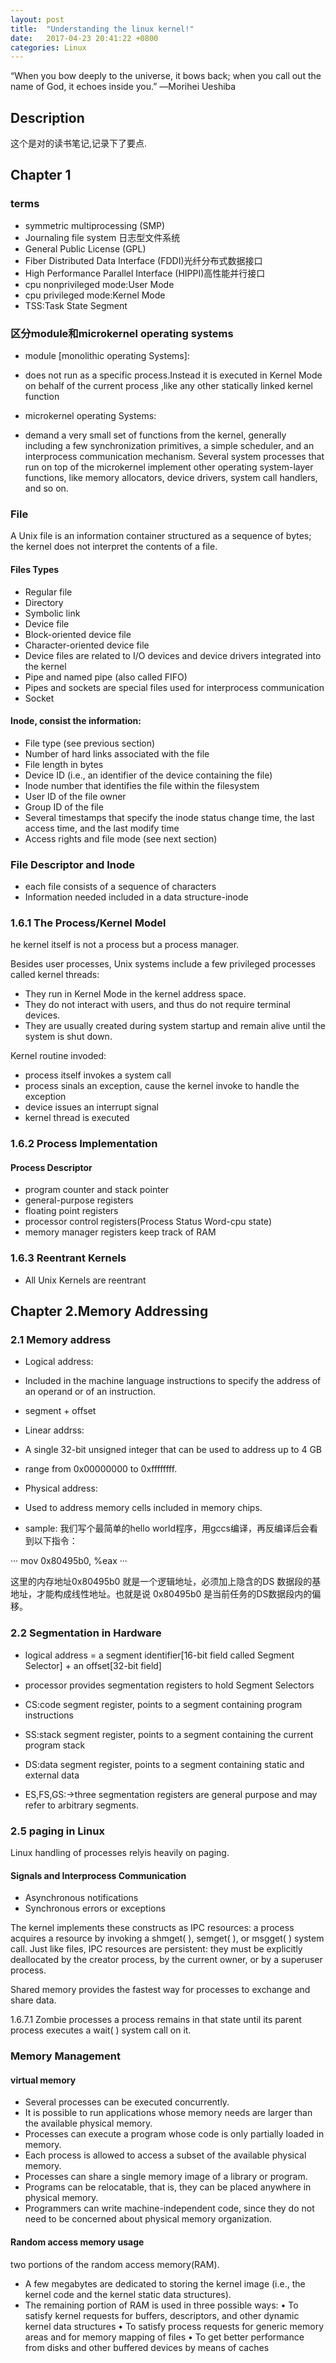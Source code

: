 ```yaml
---
layout: post
title:  "Understanding the linux kernel!"
date:   2017-04-23 20:41:22 +0800
categories: Linux
---
```


“When you bow deeply to the universe, it bows back; when you call out the name of God, it echoes inside you.”
―Morihei Ueshiba

## Description
这个是对<Understanding the linux kernel>的读书笔记,记录下了要点.


## Chapter 1
### terms
- symmetric multiprocessing (SMP)
- Journaling file system 日志型文件系统
- General Public License (GPL)
- Fiber Distributed Data Interface (FDDI)光纤分布式数据接口
- High Performance Parallel Interface (HIPPI)高性能并行接口
- cpu nonprivileged mode:User Mode
- cpu privileged mode:Kernel Mode
- TSS:Task State Segment



### 区分module和microkernel operating systems
- module [monolithic operating Systems]:
- does not run as a specific process.Instead it is executed in Kernel Mode on behalf of the current process ,like any other statically linked kernel function

- microkernel operating Systems:
- demand a very small set of functions from the kernel, generally including a few synchronization primitives, a simple scheduler, and an interprocess communication mechanism. Several system processes that run on top of the microkernel implement other operating system-layer functions, like memory allocators, device drivers, system call handlers, and so on.

### File
A Unix file is an information container structured as a sequence of bytes; the kernel does not interpret the contents of a file.

#### Files Types
- Regular file
- Directory
- Symbolic link
- Device file
- Block-oriented device file
- Character-oriented device file
- Device files are related to I/O devices and device drivers integrated into the kernel
- Pipe and named pipe (also called FIFO)
- Pipes and sockets are special files used for interprocess communication
- Socket

#### Inode, consist the information:
- File type (see previous section)
- Number of hard links associated with the file
- File length in bytes
- Device ID (i.e., an identifier of the device containing the file)
- Inode number that identifies the file within the filesystem
- User ID of the file owner
- Group ID of the file
- Several timestamps that specify the inode status change time, the last access time, and
  the last modify time
- Access rights and file mode (see next section)


### File Descriptor and Inode
- each file consists of a sequence of characters
- Information needed included in a data structure-inode

### 1.6.1 The Process/Kernel Model

he kernel itself is not a process but a process manager. 

Besides user processes, Unix systems include a few privileged processes called kernel threads:
- They run in Kernel Mode in the kernel address space.
- They do not interact with users, and thus do not require terminal devices.
- They are usually created during system startup and remain alive until the system is
  shut down.


Kernel routine invoded:
- process itself invokes a system call 
- process sinals an exception, cause the kernel invoke to handle  the exception
- device issues an interrupt signal
- kernel thread is executed

### 1.6.2 Process Implementation
#### Process Descriptor
- program counter and stack pointer
- general-purpose registers
- floating point registers
- processor control registers(Process Status Word-cpu state)
- memory manager registers keep track of RAM

### 1.6.3 Reentrant Kernels
- All Unix Kernels are reentrant


## Chapter 2.Memory Addressing
### 2.1 Memory address
- Logical address:
- Included in the machine language instructions to specify the address of an operand or of an instruction.
- segment + offset

- Linear addrss:
- A single 32-bit unsigned integer that can be used to address up to 4 GB
- range from 0x00000000 to 0xffffffff.

- Physical address:
- Used to address memory cells included in memory chips.


- sample:
  我们写个最简单的hello world程序，用gccs编译，再反编译后会看到以下指令：

···
mov    0x80495b0, %eax
···

这里的内存地址0x80495b0 就是一个逻辑地址，必须加上隐含的DS 数据段的基地址，才能构成线性地址。也就是说 0x80495b0 是当前任务的DS数据段内的偏移。






### 2.2 Segmentation in Hardware

- logical address = a segment identifier[16-bit field called Segment Selector]  + an offset[32-bit field]

- processor provides segmentation registers to hold Segment Selectors
- CS:code segment register, points to a segment containing program instructions

- SS:stack segment register, points to a segment containing the current program stack

- DS:data segment register, points to a segment containing static and external data

- ES,FS,GS:->three segmentation registers are general purpose and may refer to arbitrary segments.


### 2.5 paging in Linux
Linux handling of processes relyis heavily on paging.




####  Signals and Interprocess Communication
- Asynchronous notifications
- Synchronous errors or exceptions

The kernel implements these constructs as IPC resources: a process acquires a resource by
invoking a shmget( ), semget( ), or msgget( ) system call. Just like files, IPC resources
are persistent: they must be explicitly deallocated by the creator process, by the current
owner, or by a superuser process.

Shared memory provides the fastest way for processes to exchange and share data. 



1.6.7.1 Zombie processes
a process
remains in that state until its parent process executes a wait( ) system call on it. 



### Memory Management
#### virtual memory
- Several processes can be executed concurrently.
- It is possible to run applications whose memory needs are larger than the available
  physical memory.
- Processes can execute a program whose code is only partially loaded in memory.
- Each process is allowed to access a subset of the available physical memory.
- Processes can share a single memory image of a library or program.
- Programs can be relocatable, that is, they can be placed anywhere in physical memory.
- Programmers can write machine-independent code, since they do not need to be
  concerned about physical memory organization.

#### Random access memory usage
two portions of the random access memory(RAM).
- A few megabytes are dedicated to storing the kernel image (i.e., the kernel code and
  the kernel static data structures). 
- The remaining portion of RAM is used in three possible ways:
  • To satisfy kernel requests for buffers, descriptors, and other dynamic kernel data
  structures
  • To satisfy process requests for generic memory areas and for memory mapping of files
  • To get better performance from disks and other buffered devices by means of caches












